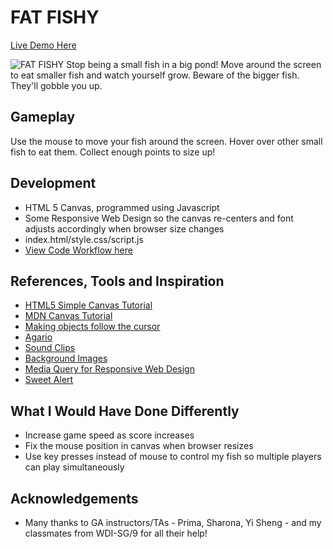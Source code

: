 # FAT FISHY

[Live Demo Here](https://wdi-sg.github.io/wdi-project-1-shirongfoo/)

![FAT FISHY](http://i.imgur.com/n5SFJEc.png)
Stop being a small fish in a big pond!  Move around the screen to eat smaller fish and watch yourself grow.  Beware of the bigger fish.  They'll gobble you up.

## Gameplay
Use the mouse to move your fish around the screen.
Hover over other small fish to eat them.
Collect enough points to size up!

## Development
* HTML 5 Canvas, programmed using Javascript
* Some Responsive Web Design so the canvas re-centers and font adjusts accordingly when browser size changes
* index.html/style.css/script.js
* [View Code Workflow here](https://docs.google.com/presentation/d/1FrsXMXGYfDkEYv3vO1CTZoAoVhwKTT2MSuzlULNjtQA/edit#slide=id.g2029f574bc_0_298)

## References, Tools and Inspiration
* [HTML5 Simple Canvas Tutorial](https://html5gamedevelopment.com/html5-simple-canvas-tutorial/)
* [MDN Canvas Tutorial](https://developer.mozilla.org/en-US/docs/Web/API/Canvas_API/Tutorial)
* [Making objects follow the cursor](https://www.kirupa.com/canvas/follow_mouse_cursor.htm)
* [Agario](http://www.crazygames.com/game/agario)
* [Sound Clips](http://soundbible.com/)
* [Background Images](https://dribbble.com/tags/sidescroller_background)
* [Media Query for Responsive Web Design](http://www.w3schools.com/css/css_rwd_mediaqueries.asp)
* [Sweet Alert](http://t4t5.github.io/sweetalert/)


## What I Would Have Done Differently
* Increase game speed as score increases
* Fix the mouse position in canvas when browser resizes
* Use key presses instead of mouse to control my fish so multiple players can play simultaneously

## Acknowledgements
* Many thanks to GA instructors/TAs - Prima, Sharona, Yi Sheng - and my classmates from WDI-SG/9 for all their help!
